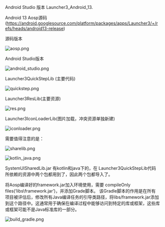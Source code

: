 Android Studio 版本 Launcher3_Android_13.

Android 13 Aosp源码(https://android.googlesource.com/platform/packages/apps/Launcher3/+/refs/heads/android13-release)

源码版本

![aosp.png](aosp.png)


Android Studio版本

![android_studio.png](android_studio.png)

Launcher3QuickStepLib (主要代码)

![quickstep.png](quickstep.png)

Launcher3ResLib(主要资源)

![res.png](res.png)

Launcher3IconLoaderLib(图片加载，冲突资源单独新建)

![iconloader.png](iconloader.png)

需要值得注意的是：

![sharelib.png](sharelib.png)

![kotlin_java.png](kotlin_java.png)

SystemUISharedLib.jar 有kotlin和java下的，在 Launcher3QuickStepLib代码所依赖的资源中两个包都用到了，因此两个包都导入了。

将Aosp编译好的framework.jar加入环境使用，需要 compileOnly files(‘libs\framework.jar’)，并添加Grade脚本。
该Gradle脚本的作用是在所有项目被评估后，修改所有Java编译任务的引导类路径，将libs/framework.jar添加到这个路径中。这通常用于确保在编译过程中能够访问到特定的库或框架，这些库或框架可能不是Java标准库的一部分。

![build_gradle.png](build_gradle.png)